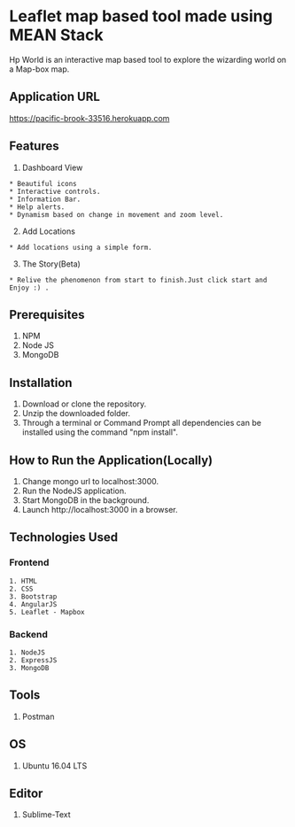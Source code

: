 # Leaflet map based tool made using MEAN Stack
Hp World is an interactive map based tool to explore the wizarding world on a Map-box map.

## Application URL
https://pacific-brook-33516.herokuapp.com

## Features

  1. Dashboard View
  
    * Beautiful icons
    * Interactive controls.
    * Information Bar.
    * Help alerts.
    * Dynamism based on change in movement and zoom level.

  2. Add Locations
   
    * Add locations using a simple form.

  3. The Story(Beta)

    * Relive the phenomenon from start to finish.Just click start and Enjoy :) .

## Prerequisites

  1. NPM
  2. Node JS
  3. MongoDB

## Installation

  1. Download or clone the repository.
  2. Unzip the downloaded folder.
  3. Through a terminal or Command Prompt all dependencies can be installed using the command "npm install".

## How to Run the Application(Locally)

  1. Change mongo url to localhost:3000.
  2. Run the NodeJS application.
  3. Start MongoDB in the background.
  4. Launch http://localhost:3000 in a browser.

## Technologies Used
  
### Frontend
    
	1. HTML
  	2. CSS
  	3. Bootstrap
  	4. AngularJS
	5. Leaflet - Mapbox

### Backend

  	1. NodeJS
  	2. ExpressJS
  	3. MongoDB

## Tools

  1. Postman


## OS

  1. Ubuntu 16.04 LTS

## Editor
  
  1. Sublime-Text
